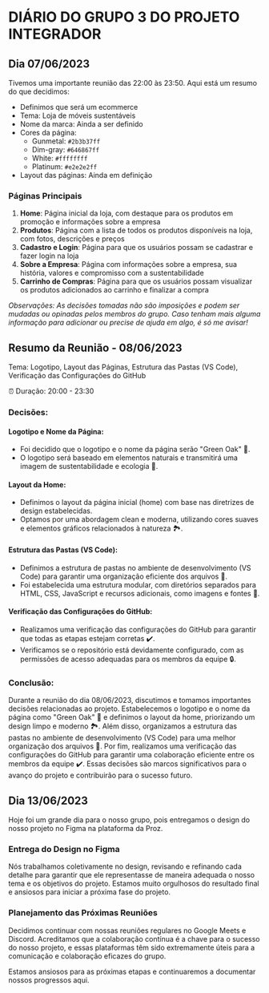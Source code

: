 
# DIÁRIO DO GRUPO 3 DO PROJETO INTEGRADOR 

## Dia 07/06/2023

Tivemos uma importante reunião das 22:00 às 23:50. Aqui está um resumo do que decidimos:

- Definimos que será um ecommerce
- Tema: Loja de móveis sustentáveis
- Nome da marca: Ainda a ser definido
- Cores da página:
    - Gunmetal: `#2b3b37ff`
    - Dim-gray: `#646867ff`
    - White: `#ffffffff`
    - Platinum: `#e2e2e2ff`
- Layout das páginas: Ainda em definição

### Páginas Principais

1. **Home**: Página inicial da loja, com destaque para os produtos em promoção e informações sobre a empresa
2. **Produtos**: Página com a lista de todos os produtos disponíveis na loja, com fotos, descrições e preços
3. **Cadastro e Login**: Página para que os usuários possam se cadastrar e fazer login na loja
4. **Sobre a Empresa**: Página com informações sobre a empresa, sua história, valores e compromisso com a sustentabilidade
5. **Carrinho de Compras**: Página para que os usuários possam visualizar os produtos adicionados ao carrinho e finalizar a compra

*Observações: As decisões tomadas não são imposições e podem ser mudadas ou opinadas pelos membros do grupo. Caso tenham mais alguma informação para adicionar ou precise de ajuda em algo, é só me avisar!*

## Resumo da Reunião - 08/06/2023

Tema: Logotipo, Layout das Páginas, Estrutura das Pastas (VS Code), Verificação das Configurações do GitHub

⏰ Duração: 20:00 - 23:30

### Decisões:

#### Logotipo e Nome da Página:

- Foi decidido que o logotipo e o nome da página serão "Green Oak" 🌳.
- O logotipo será baseado em elementos naturais e transmitirá uma imagem de sustentabilidade e ecologia 🍃.

#### Layout da Home:

- Definimos o layout da página inicial (home) com base nas diretrizes de design estabelecidas.
- Optamos por uma abordagem clean e moderna, utilizando cores suaves e elementos gráficos relacionados à natureza 🏞️.

#### Estrutura das Pastas (VS Code):

- Definimos a estrutura de pastas no ambiente de desenvolvimento (VS Code) para garantir uma organização eficiente dos arquivos 📁.
- Foi estabelecida uma estrutura modular, com diretórios separados para HTML, CSS, JavaScript e recursos adicionais, como imagens e fontes 📂.

#### Verificação das Configurações do GitHub:

- Realizamos uma verificação das configurações do GitHub para garantir que todas as etapas estejam corretas ✔️.
- Verificamos se o repositório está devidamente configurado, com as permissões de acesso adequadas para os membros da equipe 🔒.

### Conclusão:

Durante a reunião do dia 08/06/2023, discutimos e tomamos importantes decisões relacionadas ao projeto. Estabelecemos o logotipo e o nome da página como "Green Oak" 🌳 e definimos o layout da home, priorizando um design limpo e moderno 🏞️. Além disso, organizamos a estrutura das pastas no ambiente de desenvolvimento (VS Code) para uma melhor organização dos arquivos 📁. Por fim, realizamos uma verificação das configurações do GitHub para garantir uma colaboração eficiente entre os membros da equipe ✔️. Essas decisões são marcos significativos para o avanço do projeto e contribuirão para o sucesso futuro.

## Dia 13/06/2023

Hoje foi um grande dia para o nosso grupo, pois entregamos o design do nosso projeto no Figma na plataforma da Proz.

### Entrega do Design no Figma

Nós trabalhamos coletivamente no design, revisando e refinando cada detalhe para garantir que ele representasse de maneira adequada o nosso tema e os objetivos do projeto. Estamos muito orgulhosos do resultado final e ansiosos para iniciar a próxima fase do projeto.

### Planejamento das Próximas Reuniões

Decidimos continuar com nossas reuniões regulares no Google Meets e Discord. Acreditamos que a colaboração contínua é a chave para o sucesso do nosso projeto, e essas plataformas têm sido extremamente úteis para a comunicação e colaboração eficazes do grupo.

Estamos ansiosos para as próximas etapas e continuaremos a documentar nossos progressos aqui.
